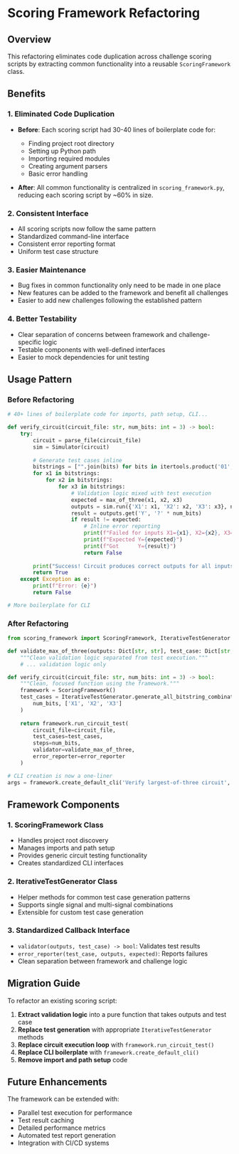 # Scoring Framework Refactoring

## Overview

This refactoring eliminates code duplication across challenge scoring scripts by extracting common functionality into a reusable `ScoringFramework` class.

## Benefits

### 1. **Eliminated Code Duplication**
- **Before**: Each scoring script had 30-40 lines of boilerplate code for:
  - Finding project root directory
  - Setting up Python path
  - Importing required modules
  - Creating argument parsers
  - Basic error handling

- **After**: All common functionality is centralized in `scoring_framework.py`, reducing each scoring script by ~60% in size.

### 2. **Consistent Interface**
- All scoring scripts now follow the same pattern
- Standardized command-line interface
- Consistent error reporting format
- Uniform test case structure

### 3. **Easier Maintenance**
- Bug fixes in common functionality only need to be made in one place
- New features can be added to the framework and benefit all challenges
- Easier to add new challenges following the established pattern

### 4. **Better Testability**
- Clear separation of concerns between framework and challenge-specific logic
- Testable components with well-defined interfaces
- Easier to mock dependencies for unit testing

## Usage Pattern

### Before Refactoring
```python
# 40+ lines of boilerplate code for imports, path setup, CLI...

def verify_circuit(circuit_file: str, num_bits: int = 3) -> bool:
    try:
        circuit = parse_file(circuit_file)
        sim = Simulator(circuit)
        
        # Generate test cases inline
        bitstrings = ["".join(bits) for bits in itertools.product('01', repeat=num_bits)]
        for x1 in bitstrings:
            for x2 in bitstrings:
                for x3 in bitstrings:
                    # Validation logic mixed with test execution
                    expected = max_of_three(x1, x2, x3)
                    outputs = sim.run({'X1': x1, 'X2': x2, 'X3': x3}, num_bits)
                    result = outputs.get('Y', '?' * num_bits)
                    if result != expected:
                        # Inline error reporting
                        print(f"Failed for inputs X1={x1}, X2={x2}, X3={x3}")
                        print(f"Expected Y={expected}")
                        print(f"Got      Y={result}")
                        return False
        
        print("Success! Circuit produces correct outputs for all inputs.")
        return True
    except Exception as e:
        print(f"Error: {e}")
        return False

# More boilerplate for CLI
```

### After Refactoring
```python
from scoring_framework import ScoringFramework, IterativeTestGenerator

def validate_max_of_three(outputs: Dict[str, str], test_case: Dict[str, Any]) -> bool:
    """Clean validation logic separated from test execution."""
    # ... validation logic only

def verify_circuit(circuit_file: str, num_bits: int = 3) -> bool:
    """Clean, focused function using the framework."""
    framework = ScoringFramework()
    test_cases = IterativeTestGenerator.generate_all_bitstring_combinations(
        num_bits, ['X1', 'X2', 'X3']
    )
    
    return framework.run_circuit_test(
        circuit_file=circuit_file,
        test_cases=test_cases,
        steps=num_bits,
        validator=validate_max_of_three,
        error_reporter=error_reporter
    )

# CLI creation is now a one-liner
args = framework.create_default_cli('Verify largest‑of‑three circuit', ...)
```

## Framework Components

### 1. **ScoringFramework Class**
- Handles project root discovery
- Manages imports and path setup
- Provides generic circuit testing functionality
- Creates standardized CLI interfaces

### 2. **IterativeTestGenerator Class**
- Helper methods for common test case generation patterns
- Supports single signal and multi-signal combinations
- Extensible for custom test case generation

### 3. **Standardized Callback Interface**
- `validator(outputs, test_case) -> bool`: Validates test results
- `error_reporter(test_case, outputs, expected)`: Reports failures
- Clean separation between framework and challenge logic

## Migration Guide

To refactor an existing scoring script:

1. **Extract validation logic** into a pure function that takes outputs and test case
2. **Replace test generation** with appropriate `IterativeTestGenerator` methods
3. **Replace circuit execution loop** with `framework.run_circuit_test()`
4. **Replace CLI boilerplate** with `framework.create_default_cli()`
5. **Remove import and path setup** code

## Future Enhancements

The framework can be extended with:
- Parallel test execution for performance
- Test result caching
- Detailed performance metrics
- Automated test report generation
- Integration with CI/CD systems